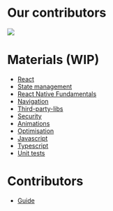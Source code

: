 # Our contributors
<a href="https://github.com/rolling-scopes-school/react-native-course/graphs/contributors">
  <img src="https://contrib.rocks/image?repo=rolling-scopes-school/react-native-course" />
</a>


# Materials (WIP)
- [React](/react/README.md)
- [State management](/state_management/index.md)
- [React Native Fundamentals](/react_native_fundamentals/index.md)
- [Navigation](navigation/index.md)
- [Third-party-libs](third-party-libs/index.md)
- [Security](security/index.md)
- [Animations](animations/index.md)
- [Optimisation](optimisation/index.md)
- [Javascript](javascript/index.md)
- [Typescript](typescript/index.md)
- [Unit tests](unit-testing/index.md)

# Contributors
- [Guide](CONTRIBUTING.md)
